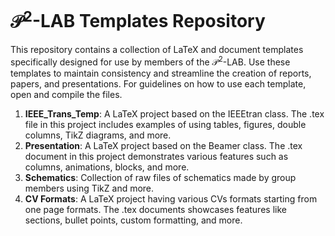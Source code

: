 # $\mathcal{P}^2$-LAB Templates Repository

This repository contains a collection of LaTeX and document templates specifically designed for use by members of the $\mathcal{P}^2$-LAB. Use these templates to maintain consistency and streamline the creation of reports, papers, and presentations. For guidelines on how to use each template, open and compile the files.

1. **IEEE_Trans_Temp**: A LaTeX project based on the IEEEtran class. The .tex file in this project includes examples of using tables, figures, double columns, TikZ diagrams, and more.
2. **Presentation**: A LaTeX project based on the Beamer class. The .tex document in this project demonstrates various features such as columns, animations, blocks, and more.
3. **Schematics**: Collection of raw files of schematics made by group members using TikZ and more.
4. **CV Formats**: A LaTeX project having various  CVs formats starting from one page formats. The .tex documents showcases features like sections, bullet points, custom formatting, and more.
